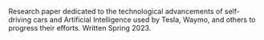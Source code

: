 Research paper dedicated to the technological advancements of self-driving cars and Artificial Intelligence used by Tesla, Waymo, and others to progress their efforts. Written Spring 2023. 
